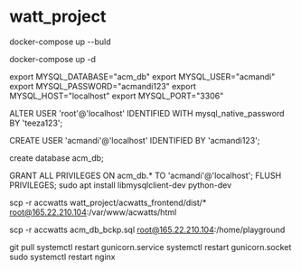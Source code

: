 # watt_project

docker-compose up --buld

docker-compose up -d

export MYSQL_DATABASE="acm_db"
export MYSQL_USER="acmandi"
export MYSQL_PASSWORD="acmandi123"
export MYSQL_HOST="localhost"
export MYSQL_PORT="3306"

ALTER USER 'root'@'localhost' IDENTIFIED WITH mysql_native_password BY 'teeza123';

CREATE USER 'acmandi'@'localhost' IDENTIFIED BY 'acmandi123';

create database acm_db;

GRANT ALL PRIVILEGES ON acm_db.* TO 'acmandi'@'localhost';
FLUSH PRIVILEGES;
sudo apt install libmysqlclient-dev python-dev

scp -r accwatts watt_project/acwatts_frontend/dist/* root@165.22.210.104:/var/www/acwatts/html

scp -r accwatts acm_db_bckp.sql root@165.22.210.104:/home/playground

git pull
systemctl restart gunicorn.service
systemctl restart gunicorn.socket
sudo systemctl restart nginx
